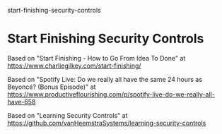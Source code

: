 start-finishing-security-controls
# Start Finishing Security Controls

Based on "Start Finishing - How to Go From Idea To Done" at https://www.charliegilkey.com/start-finishing/

Based on "Spotify Live: Do we really all have the same 24 hours as Beyoncé? (Bonus Episode)" at https://www.productiveflourishing.com/p/spotify-live-do-we-really-all-have-658

Based on "Learning Security Controls" at https://github.com/vanHeemstraSystems/learning-security-controls
